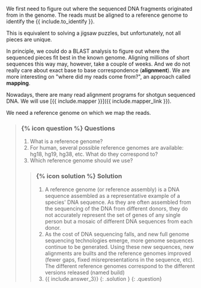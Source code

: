 We first need to figure out where the sequenced DNA fragments originated from in the genome. The reads must be aligned to a reference genome to identify the {{ include.to_identify }}.

This is equivalent to solving a jigsaw puzzles, but unfortunately, not all pieces are unique.

In principle, we could do a BLAST analysis to figure out where the sequenced pieces fit best in the known genome. Aligning millions of short sequences this way may, however, take a couple of weeks. And we do not really care about exact base to base correspondence (**alignment**). We are more interesting on "where did my reads come from?", an approach called **mapping**.

Nowadays, there are many read alignment programs for shotgun sequenced DNA. We will use [{{ include.mapper }}]({{ include.mapper_link }}).

We need a reference genome on which we map the reads.

> ### {% icon question %} Questions
>
> 1. What is a reference genome?
> 2. For human, several possible reference genomes are available: hg18, hg19, hg38, etc. What do they correspond to?
> 2. Which reference genome should we use?
>
> > ### {% icon solution %} Solution
> > 1. A reference genome (or reference assembly) is a DNA sequence assembled as a representative example of a species' DNA sequence. As they are often assembled from the sequencing of the DNA from different donors, they do not accurately represent the set of genes of any single person but a mosaic of different DNA sequences from each donor.
> > 2. As the cost of DNA sequencing falls, and new full genome sequencing technologies emerge, more genome sequences continue to be generated. Using these new sequences, new alignments are builts and the reference genomes improved (fewer gaps, fixed misrepresentations in the sequence, etc). The different reference genomes correspond to the different versions released (named build)
> > 3. {{ include.answer_3}}
> {: .solution }
{: .question}